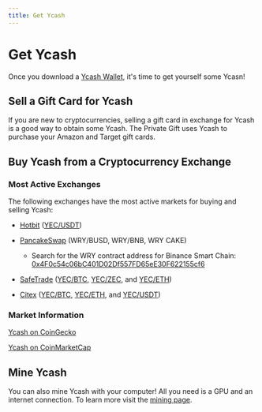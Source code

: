 ```yaml
---
title: Get Ycash
---
```


# Get Ycash

Once you download a [Ycash Wallet](/wallets), it's time to get yourself some Ycasn!

## Sell a Gift Card for Ycash

If you are new to cryptocurrencies, selling a gift card in exchange for
Ycash is a good way to obtain some Ycash. The Private Gift uses Ycash to
purchase your Amazon and Target gift cards.

## Buy Ycash from a Cryptocurrency Exchange

### Most Active Exchanges

The following exchanges have the most active markets for buying and selling Ycash:

* [Hotbit](https://www.hotbit.io/) ([YEC/USDT](https://www.hotbit.io/exchange?symbol=YEC_USDT))

* [PancakeSwap](https://exchange.pancakeswap.finance/#/swap) (WRY/BUSD, WRY/BNB, WRY CAKE)
    - Search for the WRY contract address for Binance Smart Chain: [0x4F0c54c06bC401D02Df557FD65eE30F622155cf6](https://bscscan.com/token/0x4F0c54c06bC401D02Df557FD65eE30F622155cf6)


* [SafeTrade](https://www.safe.trade) ([YEC/BTC](https://safe.trade/trading/yecbtc), [YEC/ZEC](https://safe.trade/trading/yeczec), and [YEC/ETH](https://safe.trade/trading/yeceth))

* [Citex](https://www.citex.co.kr) ([YEC/BTC](https://www.citex.co.kr/#/trade/YEC_BTC), [YEC/ETH](https://www.citex.co.kr/#/trade/YEC_ETH), and [YEC/USDT](https://www.citex.co.kr/#/trade/YEC_USDT))


### Market Information

[Ycash on CoinGecko](https://www.coingecko.com/en/coins/ycash)

[Ycash on CoinMarketCap](https://coinmarketcap.com/currencies/ycash/)

## Mine Ycash

You can also mine Ycash with your computer! All you need is a GPU and an internet connection. To learn more visit the [mining page](/mining).

